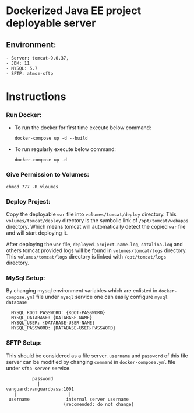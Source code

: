 # Dockerized Java EE project deployable server

## Environment: 
    - Server: tomcat-9.0.37, 
    - JDK: 11
    - MYSQL: 5.7
    - SFTP: atmoz-sftp

# Instructions
### Run Docker:
 - To run the docker for first time execute below command:
    ```
    docker-compose up -d --build
    ```
 - To run regularly execute below command: 
    ```
    docker-compose up -d
    ```
### Give Permission to Volumes: 
    chmod 777 -R vloumes

### Deploy Projest:
 Copy the deployable `war` file into `volumes/tomcat/deploy` directory. This `volumes/tomcat/deploy` directory is the symbolic link of `/opt/tomcat/webapps` directory. Which means tomcat will automatically detect the copied `war` file and will start deploying it.

After deploying the `war` file, `deployed-project-name.log`, `catalina.log` and others tomcat provided logs will be found in `volumes/tomcat/logs` directory. This `volumes/tomcat/logs` directory is linked with `/opt/tomcat/logs` directory.

### MySql Setup:
By changing mysql environment variables which are enlisted in `docker-compose.yml` file under `mysql` service one can easily configure `mysql database`

      MYSQL_ROOT_PASSWORD: {ROOT-PASSWORD}
      MYSQL_DATABASE: {DATABASE-NAME}
      MYSQL_USER: {DATABASE-USER-NAME}
      MYSQL_PASSWORD: {DATABASE-USER-PASSWORD}

### SFTP Setup:
This should be considered as a file server. `username` and `password` of this file server can be modified by changing `command` in `docker-compose.yml` file under `sftp-server` service. 
        
              password
                |    
    vanguard:vanguardpass:1001
       |                    |      
     username              internal server username
                          (recomended: do not change) 
     